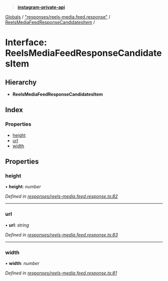 > **[instagram-private-api](../README.md)**

[Globals](../README.md) / ["responses/reels-media.feed.response"](../modules/_responses_reels_media_feed_response_.md) / [ReelsMediaFeedResponseCandidatesItem](_responses_reels_media_feed_response_.reelsmediafeedresponsecandidatesitem.md) /

# Interface: ReelsMediaFeedResponseCandidatesItem

## Hierarchy

- **ReelsMediaFeedResponseCandidatesItem**

## Index

### Properties

- [height](_responses_reels_media_feed_response_.reelsmediafeedresponsecandidatesitem.md#height)
- [url](_responses_reels_media_feed_response_.reelsmediafeedresponsecandidatesitem.md#url)
- [width](_responses_reels_media_feed_response_.reelsmediafeedresponsecandidatesitem.md#width)

## Properties

### height

• **height**: _number_

_Defined in [responses/reels-media.feed.response.ts:82](https://github.com/realinstadude/instagram-private-api/blob/4ae8fec/src/responses/reels-media.feed.response.ts#L82)_

---

### url

• **url**: _string_

_Defined in [responses/reels-media.feed.response.ts:83](https://github.com/realinstadude/instagram-private-api/blob/4ae8fec/src/responses/reels-media.feed.response.ts#L83)_

---

### width

• **width**: _number_

_Defined in [responses/reels-media.feed.response.ts:81](https://github.com/realinstadude/instagram-private-api/blob/4ae8fec/src/responses/reels-media.feed.response.ts#L81)_
